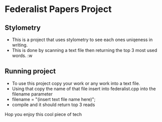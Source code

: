 # Federalist Papers Project

## Stylometry 

* This is a project that uses stylometry to see each ones uniqeness in writing.
* This is done by scanning a text file then returning the top 3 most used words. :w

## Running project
* To use this project copy your work or any work into a text file. 
* Using that copy the name of that file insert into federalist.cpp into the filename parameter 
* filename = "(insert text file name here)";
* compile and it should return top 3 reads

Hop you enjoy this cool piece of tech

